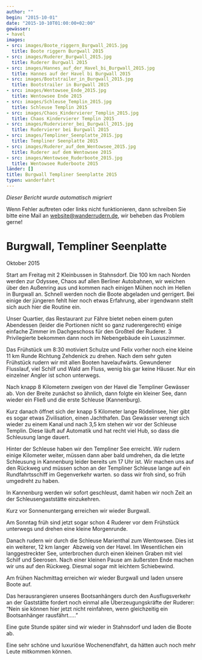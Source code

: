 ```yaml
---
author: ""
begin: "2015-10-01"
date: "2015-10-10T01:00:00+02:00"
gewässer:
- havel
images:
- src: images/Boote_riggern_Burgwall_2015.jpg
  title: Boote riggern Burgwall 2015
- src: images/Ruderer_Burgwall_2015.jpg
  title: Ruderer Burgwall 2015
- src: images/Hannes_auf_der_Havel_bi_Burgwall_2015.jpg
  title: Hannes auf der Havel bi Burgwall 2015
- src: images/Bootstrailer_in_Burgwall_2015.jpg
  title: Bootstrailer in Burgwall 2015
- src: images/Wentowsee_Ende_2015.jpg
  title: Wentowsee Ende 2015
- src: images/Schleuse_Templin_2015.jpg
  title: Schleuse Templin 2015
- src: images/Chaos_Kindervierer_Templin_2015.jpg
  title: Chaos Kindervierer Templin 2015
- src: images/Rudervierer_bei_Burgwall_2015.jpg
  title: Rudervierer bei Burgwall 2015
- src: images/Templiner_Seenplatte_2015.jpg
  title: Templiner Seenplatte 2015
- src: images/Ruderer_auf_dem_Wentowsee_2015.jpg
  title: Ruderer auf dem Wentowsee 2015
- src: images/Wentowsee_Ruderboote_2015.jpg
  title: Wentowsee Ruderboote 2015
länder: []
title: Burgwall Templiner Seenplatte 2015
typen: wanderfahrt
---
```



*Dieser Bericht wurde automatisch migriert*

Wenn Fehler auftreten oder links nicht funktionieren, dann schreiben Sie bitte eine Mail an website@wanderrudern.de, wir beheben das Problem gerne!



# Burgwall, Templiner Seenplatte


Oktober 2015

Start am Freitag mit 2 Kleinbussen in Stahnsdorf. Die 100 km nach Norden werden zur Odyssee, Chaos auf allen Berliner Autobahnen, wir weichen über den Außenring aus und kommen nach einigen Mühen noch im Hellen in Burgwall an. Schnell werden noch die Boote abgeladen und gerrigert. Bei einige der jüngeren fehlt hier noch etwas Erfahrung, aber irgendwann stellt sich auch hier die Routine ein.

Unser Quartier, das Restaurant zur Fähre bietet neben einem guten Abendessen (leider die Portionen nicht so ganz ruderergerecht) einige einfache Zimmer im Dachgeschoss für den Großteil der Ruderer. 3 Privilegierte bekommen dann noch im Nebengebäude ein Luxuszimmer.

Das Frühstück um 8:30 motiviert Schulze und Felix vorher noch eine kleine 11 km Runde Richtung Zehdenick zu drehen. Nach dem sehr guten Frühstück rudern wir mit allen Booten havelaufwärts. Gewundener Flusslauf, viel Schilf und Wald am Fluss, wenig bis gar keine Häuser. Nur ein einzelner Angler ist schon unterwegs.

Nach knapp 8 Kilometern zweigen von der Havel die Templiner Gewässer ab. Von der Breite zunächst so ähnlich, dann folgte ein kleiner See, dann wieder ein Fließ und die erste Schleuse (Kannenburg).

Kurz danach öffnet sich der knapp 5 Kilometer lange Rödelinsee, hier gibt es sogar etwas Zivilisation, einen Jachthafen. Das Gewässer verengt sich wieder zu einem Kanal und nach 3,5 km stehen wir vor der Schleuse Templin. Diese läuft auf Automatik und hat recht viel Hub, so dass die Schleusung lange dauert.

Hinter der Schleuse haben wir den Templiner See erreicht. Wir rudern einige Kilometer weiter, müssen dann aber bald umdrehen, da die letzte Schleusung in Kannenburg leider bereits um 17 Uhr ist. Wir machen uns auf den Rückweg und müssen schon an der Templiner Schleuse lange auf ein Rundfahrtsschiff im Gegenverkehr warten. so dass wir froh sind, so früh umgedreht zu haben.

In Kannenburg werden wir sofort geschleust, damit haben wir noch Zeit an der Schleusengaststätte einzukehren.

Kurz vor Sonnenuntergang erreichen wir wieder Burgwall.

Am Sonntag früh sind jetzt sogar schon 4 Ruderer vor dem Frühstück unterwegs und drehen eine kleine Morgenrunde.

Danach rudern wir durch die Schleuse Marienthal zum Wentowsee. Dies ist ein weiterer, 12 km langer  Abzweig von der Havel. Im Wesentlichen ein langgestreckter See, unterbrochen durch einen kleinen Graben mit viel Schilf und Seerosen. Nach einer kleinen Pause am äußersten Ende machen wir uns auf den Rückweg. Diesmal sogar mit leichtem Schiebewind.

Am frühen Nachmittag erreichen wir wieder Burgwall und laden unsere Boote auf.

Das herausrangieren unseres Bootsanhängers durch den Ausflugsverkehr an der Gaststätte fordert noch einmal alle Überzeugungskräfte der Ruderer: “Nein sie können hier jetzt nicht reinfahren, wenn gleichzeitig ein Bootsanhänger rausfährt.....”

Eine gute Stunde später sind wir wieder in Stahnsdorf und laden die Boote ab.

Eine sehr schöne und luxuriöse Wochenendfahrt, da hätten auch noch mehr Leute mitkommen können.

